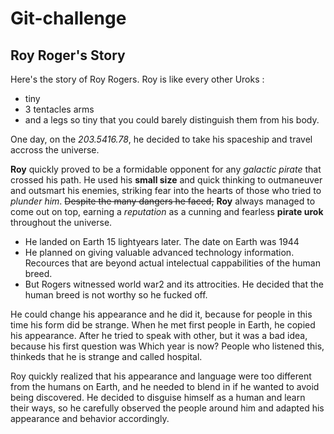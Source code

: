 # Git-challenge

## Roy Roger's Story

Here's the story of Roy Rogers. Roy is like every other Uroks :

- tiny
- 3 tentacles arms
- and a legs so tiny that you could barely distinguish them from his body.

One day, on the _203.5416.78_, he decided to take his spaceship and travel accross the universe.

**Roy** quickly proved to be a formidable opponent for any _galactic pirate_ that crossed his path. He used his **small size** and quick thinking to outmaneuver and outsmart his enemies, striking fear into the hearts of those who tried to _plunder him_. ~~Despite the many dangers he faced,~~ **Roy** always managed to come out on top, earning a _reputation_ as a cunning and fearless **pirate urok** throughout the universe.

- He landed on Earth 15 lightyears later. The date on Earth was 1944
- He planned on giving valuable advanced technology information. Recources that are beyond actual intelectual cappabilities of the human breed.
- But Rogers witnessed world war2 and its attrocities. He decided that the human breed is not worthy so he fucked off.

He could change his appearance and he did it, because for people in this time his form did be strange. When he met first people in Earth, he copied his appearance. After he tried to speak with other, but it was a bad idea, because his first question was Which year is now? People who listened this, thinkeds that he is strange and called hospital.

Roy quickly realized that his appearance and language were too different from the humans on Earth, and he needed to blend in if he wanted to avoid being discovered. He decided to disguise himself as a human and learn their ways, so he carefully observed the people around him and adapted his appearance and behavior accordingly.